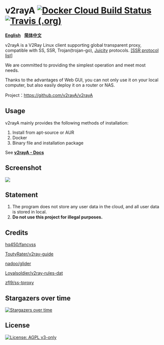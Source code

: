 # v2rayA [![Docker Cloud Build Status](https://img.shields.io/docker/cloud/build/v2rayA/v2raya)](https://hub.docker.com/r/mzz2017/v2raya) [![Travis (.org)](https://img.shields.io/travis/v2rayA/v2rayA?label=travis-ci%20build)](https://travis-ci.org/v2rayA/v2rayA)

[**English**](https://github.com/v2rayA/v2rayA/blob/feat_v5/README.md)&nbsp;&nbsp;&nbsp;[**简体中文**](https://github.com/v2rayA/v2rayA/blob/feat_v5/README_zh.md)

v2rayA is a V2Ray Linux client supporting global transparent proxy, compatible with SS, SSR, Trojan(trojan-go), [Juicity](https://github.com/juicity) protocols. [[SSR protocol list]](https://github.com/v2rayA/shadowsocksR/blob/feat_v5/README.md#ss-encrypting-algorithm)

We are committed to providing the simplest operation and meet most needs.

Thanks to the advantages of Web GUI, you can not only use it on your local computer, but also easily deploy it on a router or NAS.

Project：https://github.com/v2rayA/v2rayA


## Usage

v2rayA mainly provides the following methods of installation:

1. Install from apt-source or AUR
2. Docker
3. Binary file and installation package

See [**v2rayA - Docs**](https://v2raya.org/en/docs/prologue/introduction/)


## Screenshot

<img src="https://i.loli.net/2020/04/19/gt3NqOMiafYbp7L.png" border="0">

## Statement

1. The program does not store any user data in the cloud, and all user data is stored in local.
2. **Do not use this project for illegal purposes.**

## Credits

[hq450/fancyss](https://github.com/hq450/fancyss)

[ToutyRater/v2ray-guide](https://github.com/ToutyRater/v2ray-guide/blob/master/routing/sitedata.md)

[nadoo/glider](https://github.com/nadoo/glider)

[Loyalsoldier/v2ray-rules-dat](https://github.com/Loyalsoldier/v2ray-rules-dat)

[zfl9/ss-tproxy](https://github.com/zfl9/ss-tproxy/blob/master/ss-tproxy)

## Stargazers over time

[![Stargazers over time](https://starchart.cc/v2rayA/v2rayA.svg)](https://starchart.cc/v2rayA/v2rayA)

## License

[![License: AGPL v3-only](https://img.shields.io/badge/License-AGPL%20v3-blue.svg)](https://www.gnu.org/licenses/agpl-3.0)
